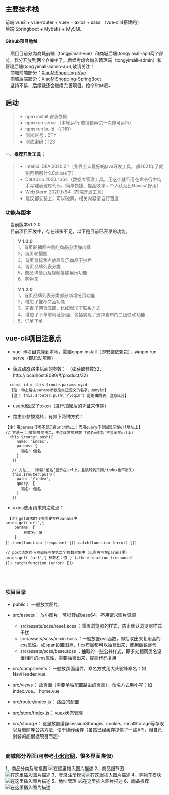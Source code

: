 ## 主要技术栈
前端:vue2 + vue-router + vuex + axios + sass （vue-cli4搭建的）<br>
后端:Springboot + Mybatis + MySQL 

#### Github项目地址
&nbsp;&nbsp;&nbsp;&nbsp;项目目前分为商城前端（tongyimall-vue）和商城后端(tongyimall-api)两个部分，我分开放到两个仓库中了。后续考虑会加入管理端（tongyimall-admin）和管理后端(tongyimall-admin-api),敬请关注！<br>
&nbsp;&nbsp;&nbsp;&nbsp;商城前端部分：[XiaoMiShopping-Vue](https://github.com/ZTY18873242003/XiaoMiShopping-Vue) <br>
&nbsp;&nbsp;&nbsp;&nbsp;商城后端部分：[XiaoMiShopping-SpringBoot](https://github.com/ZTY18873242003/XiaoMiShopping-SpringBoot) <br>
&nbsp;&nbsp;&nbsp;&nbsp;坚持不易，后续我还会继续完善项目。给个Star吧~
## 启动
> + npm install 安装依赖
> + npm run serve （本地运行,若报错再试一次即可运行）
> + npm run build （打包）
> + 测试账号：ZTY
> + 测试密码：123

####  一、推荐开发工具：
> + IntelliJ IDEA 2020.2.1（业界公认最好的java开发工具，都2021年了就别再用那什么Eclipse了）
> + DataGrip 2020.1 x64（数据库管理工具，用这个就不用在命令行中纯手写建表建库代码、简单快捷、提高效率~.个人认为比Navicat好用）
> + WebStorm 2020.1x64（前端开发工具）
> + 建议都安装上，可以破解，相关内容请自行百度

### 功能与版本
&nbsp;&nbsp;&nbsp;&nbsp;当前版本v1.2.0<br>
&nbsp;&nbsp;&nbsp;&nbsp;目前项目开发中，存在诸多不足，以下是目前已开发的功能。<br>

>**V 1.0.0**<br>
>1，首页轮播图左侧的商品分类弹出框<br>
>2，首页轮播图<br>
>3，首页鼠标焦点放置显示商品下拉栏<br>
>4，首页品牌列表分类<br>
>5，商品详情页及视频播放展示功能<br>
>6，购物车<br>

>**V 1.2.0**<br>
>1，首页品牌列表分类部分新增分页功能<br>
>2，增加了推荐商品功能<br>
>3，完善了网页底部，比如增加了联系方式<br>
>4，增加了下单前地址管理，包括实现了选择省市的二级联动功能<br>
>5，订单下单<br>

## vue-cli项目注意点
- vue-cli项目克隆到本地，需要cnpm install（即安装依赖包），再npm run serve（即启动项目）

- 获取动态路由后面的参数： （如获取参数32， http://localhost:8080/#/product/32）
```
  const id = this.$route.params.myid    
  【注：动态路由params参数是自己定义的名字，为myid】
  【注： this.$router.push('/login') 是路由跳转，注意区分】
```

- userid做成了token（进行加密后的凭证来传输）

- 路由带参数跳转，有如下两种方式：
```
【注：用params传参不显示在url地址上；而用query传参回显示在url地址上】  
// 方法一：（效果等同法二，不过该方式参数'?键名=值名'不显示在url上）
  this.$router.push({
     name: 'index',
     params: {
       键名: 值名
     }
   })
   
   // 方法二：（参数‘值名’显示在url上，且跳转到页面/index也不消失）
   this.$router.push({
     path: '/index',
     query: {
       键名: 值名
     }
   })
```

- axios使用请求的注意点：
```
 【注】get请求的传参需要写在params中
axios.get('url',{
	params: {
		参数名：值
	}
}).then(function (response) {}).catch(function (error) {}）

// post请求的传参直接写在第二个参数对象中（无需再写在params里）
axios.get( 'url',{ 参数名：值 } ).then(function (response) {}).catch(function (error) {}）
```
<br><br>
### 项目目录
  * public： 一般放大图片，
  * src/assets： 放小图片，可以转成base64，不用请求图片资源
  	* src/assets/scss/reset.scss ：重置浏览器的样式，防止默认浏览器样式干扰
  	* src/assets/scss/mixin.scss ：一般放置css函数，即抽取出来复用高的css属性，如span设置图标、flex布局都可以抽离出来，使用函数替代
  	* src/assets/scss/base.scss ：抽取的一些公共样式，即多处相同类名设置相同的css属性，需要抽离出来，提高代码复用

  * src/components： 一般放页面组件，命名方式用大头驼峰命名：如 NavHeader.vue
  * src/views： 放页面（需要单独配置路由的页面），命名方式用小写：如 index.vue、 home.vue

  * src/router/index.js： 路由的配置
  * src/store/index.js： vuex状态管理
  * src/storage： 这里放置缓存sessionStorage、cookie、localStorage等存取以及删除等公共方法，便于操作缓存（虽然已经缓存提供了一些API，但自己封装的能根据项目而定）
<br><br>
### 商城部分界面(可参考[小米官网](www.mi.com)，很多界面类似)
1、商品分类及轮播图
![在这里插入图片描述](https://img-blog.csdnimg.cn/20210205215750968.jpg?x-oss-process=image/watermark,type_ZmFuZ3poZW5naGVpdGk,shadow_10,text_aHR0cHM6Ly9ibG9nLmNzZG4ubmV0L1pob25ndG9uZ3lp,size_16,color_FFFFFF,t_70)
2、商品细节图
![在这里插入图片描述](https://img-blog.csdnimg.cn/20210205215756747.jpg?x-oss-process=image/watermark,type_ZmFuZ3poZW5naGVpdGk,shadow_10,text_aHR0cHM6Ly9ibG9nLmNzZG4ubmV0L1pob25ndG9uZ3lp,size_16,color_FFFFFF,t_70)
3、登录注册模块![在这里插入图片描述](https://img-blog.csdnimg.cn/20210205215801308.jpg?x-oss-process=image/watermark,type_ZmFuZ3poZW5naGVpdGk,shadow_10,text_aHR0cHM6Ly9ibG9nLmNzZG4ubmV0L1pob25ndG9uZ3lp,size_16,color_FFFFFF,t_70)
4、购物车模块![在这里插入图片描述](https://img-blog.csdnimg.cn/20210205215804719.jpg?x-oss-process=image/watermark,type_ZmFuZ3poZW5naGVpdGk,shadow_10,text_aHR0cHM6Ly9ibG9nLmNzZG4ubmV0L1pob25ndG9uZ3lp,size_16,color_FFFFFF,t_70)
5、地址管理
![在这里插入图片描述](https://img-blog.csdnimg.cn/20210214210955903.jpg?x-oss-process=image/watermark,type_ZmFuZ3poZW5naGVpdGk,shadow_10,text_aHR0cHM6Ly9ibG9nLmNzZG4ubmV0L1pob25ndG9uZ3lp,size_16,color_FFFFFF,t_70#pic_center)
6、商品推荐
![在这里插入图片描述](https://img-blog.csdnimg.cn/20210214211019406.jpg?x-oss-process=image/watermark,type_ZmFuZ3poZW5naGVpdGk,shadow_10,text_aHR0cHM6Ly9ibG9nLmNzZG4ubmV0L1pob25ndG9uZ3lp,size_16,color_FFFFFF,t_70#pic_center)

